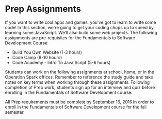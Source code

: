 # Prep Assignments 

If you want to write cool apps and games, you've got to learn to write some code! In this section, we're going to get your coding chops up to speed by learning some JavaScript. We'll also build some web projects. The following assignments are pre-requisites for the Fundamentals to Software Development Course:

* Build You Own Website (1-3 hours) 
* Code Camp (8-10 hours) 
* Code Academy - Intro To Java Script (5-6 hours) 

Students can work on the following assignments at school, home, or in the Operation Spark offices. Remember to reference the study guide and take notes on key terms when working through these assignments. Following completion of Prep work, students  sign up for an interview and  quiz before enrolling in the Fundamentals of Software Development course. 

All Prep requirements must be complete by September 16, 2016 in order to enroll in the Fundamentals of Software Development course for the fall semester. 
